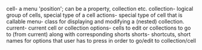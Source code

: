 cell- a menu 'position'; can be a property, collection etc.
collection- logical group of cells, special type of a cell
actions- special type of cell that is callable
menu- class for displaying and modifying a (nested) collection.
current- current cell or collection
options- cells to edit or collections to go to (from current) along with
        corresponding shorts
shorts- shortcuts, short names for options that user has to press in order to
        go/edit to collection/cell
